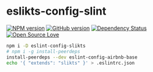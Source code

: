 # eslikts-config-slint

[![NPM version](http://badge.fury.io/js/eslint-config-slikts.svg)](http://badge.fury.io/js/eslint-config-slikts)
[![GitHub version](https://badge.fury.io/gh/slikts%2Feslint-config-slikts.svg)](https://badge.fury.io/gh/slikts%2Feslint-config-slikts)
[![Dependency Status](https://david-dm.org/slikts/eslint-config-slikts.svg)](https://david-dm.org/slikts/eslint-config-slikts)
[![Open Source Love](https://badges.frapsoft.com/os/mit/mit.svg?v=102)](https://github.com/ellerbrock/open-source-badge/)

```sh
npm i -D eslint-config-slikts
# npm i -g install-peerdeps
install-peerdeps --dev eslint-config-airbnb-base
echo '{ "extends": "slikts" }' > .eslintrc.json
```
